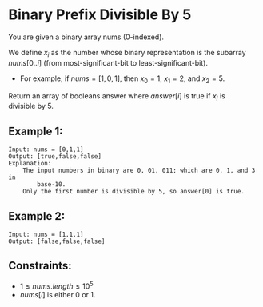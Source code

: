 # Binary Prefix Divisible By 5

You are given a binary array nums (0-indexed).

We define $x_i$ as the number whose binary representation is the subarray  
$nums[0..i]$ (from most-significant-bit to least-significant-bit).

* For example, if $nums = [1,0,1]$, then $x_0 = 1$, $x_1 = 2$, and $x_2 = 5$.

Return an array of booleans answer where $answer[i]$ is true if $x_i$ is  
divisible by $5$.

 

## Example 1:

    Input: nums = [0,1,1]
    Output: [true,false,false]
    Explanation: 
        The input numbers in binary are 0, 01, 011; which are 0, 1, and 3 in 
            base-10.
        Only the first number is divisible by 5, so answer[0] is true.

## Example 2:

    Input: nums = [1,1,1]
    Output: [false,false,false]

 


## Constraints:

* $1 \le nums.length \le 10^5$
* $nums[i]$ is either $0$ or $1$.

